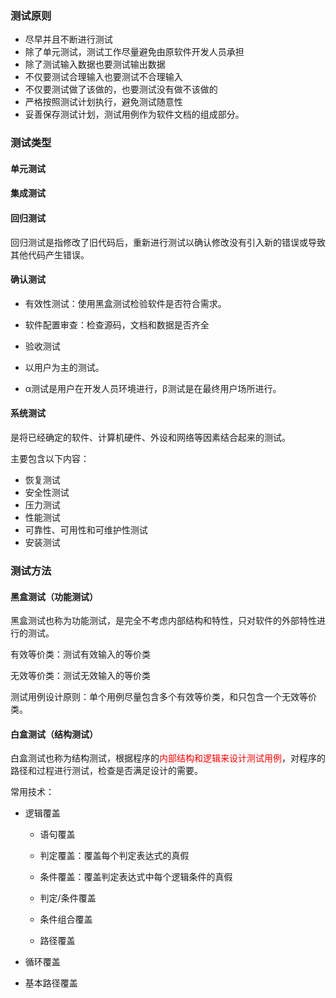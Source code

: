 ### 测试原则

- 尽早并且不断进行测试
- 除了单元测试，测试工作尽量避免由原软件开发人员承担
- 除了测试输入数据也要测试输出数据
- 不仅要测试合理输入也要测试不合理输入
- 不仅要测试做了该做的，也要测试没有做不该做的
- 严格按照测试计划执行，避免测试随意性
- 妥善保存测试计划，测试用例作为软件文档的组成部分。

### 测试类型

#### 单元测试

#### 集成测试

#### 回归测试

回归测试是指修改了旧代码后，重新进行测试以确认修改没有引入新的错误或导致其他代码产生错误。

#### 确认测试

- 有效性测试：使用黑盒测试检验软件是否符合需求。

- 软件配置审查：检查源码，文档和数据是否齐全

- 验收测试

- 以用户为主的测试。

- α测试是用户在开发人员环境进行，β测试是在最终用户场所进行。

#### 系统测试

是将已经确定的软件、计算机硬件、外设和网络等因素结合起来的测试。

主要包含以下内容：

- 恢复测试
- 安全性测试
- 压力测试
- 性能测试
- 可靠性、可用性和可维护性测试
- 安装测试

### 测试方法

#### 黑盒测试（功能测试）

黑盒测试也称为功能测试，是完全不考虑内部结构和特性，只对软件的外部特性进行的测试。

有效等价类：测试有效输入的等价类

无效等价类：测试无效输入的等价类

测试用例设计原则：单个用例尽量包含多个有效等价类，和只包含一个无效等价类。

#### 白盒测试（结构测试）

白盒测试也称为结构测试，根据程序的<font color='red'>内部结构和逻辑来设计测试用例</font>，对程序的路径和过程进行测试，检查是否满足设计的需要。

 常用技术：

- 逻辑覆盖
  
  - 语句覆盖
  
  - 判定覆盖：覆盖每个判定表达式的真假
  
  - 条件覆盖：覆盖判定表达式中每个逻辑条件的真假
  
  - 判定/条件覆盖
  
  - 条件组合覆盖
  
  - 路径覆盖

- 循环覆盖

- 基本路径覆盖
